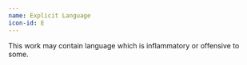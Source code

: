 ```yaml
---
name: Explicit Language
icon-id: E
---
```


This work may contain language which is inflammatory or offensive to some.